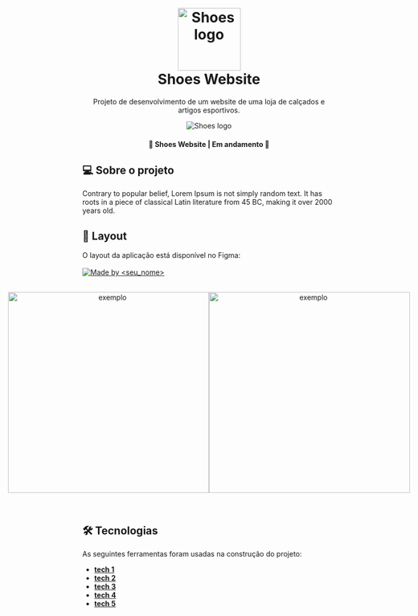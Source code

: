 <h1 align="center" id="project_name">

  <br />

  <img src="https://i.imgur.com/d7wGRqP.png" alt="Shoes logo" height="125" width="125">

  <br />
  Shoes Website
  <br />

</h1>

<p align="center">Projeto de desenvolvimento de um website de uma loja de calçados e artigos esportivos.</p>

<p align="center">
  <img src="https://i.imgur.com/yiUXuof.png" alt="Shoes logo">
</p>

<!-- Project Status -->
<h4 align="center">🚧 Shoes Website | Em andamento 🚧</h4>

<h2 id="about">💻 Sobre o projeto</h2>
<p>
  Contrary to popular belief, Lorem Ipsum is not simply random text. It has roots in a piece of classical Latin literature from 45 BC, making it over 2000 years old.
</p>


<h2 id="layout">🎨 Layout</h2>
O layout da aplicação está disponível no Figma:
<br />
<br />

<a href="https://exemplo.com">
  <img alt="Made by <seu_nome>" src="https://img.shields.io/badge/Acessar%20Layout%20-Figma-%235965E0">
</a>
<br />
<br />


<p align="center" style="display: flex; align-items: flex-start; justify-content: center;">
  <img src="https://semantic-ui.com/images/wireframe/image.png" width="400px" alt="exemplo">
  <img src="https://semantic-ui.com/images/wireframe/image.png" width="400px" alt="exemplo">
</p>

<br />
<h2 id="technologies">🛠 Tecnologias</h2>

As seguintes ferramentas foram usadas na construção do projeto:

- **[tech 1](https://exemplo.com)**
- **[tech 2](https://exemplo.com)**
- **[tech 3](https://exemplo.com)**
- **[tech 4](https://exemplo.com)**
- **[tech 5](https://exemplo.com)**
